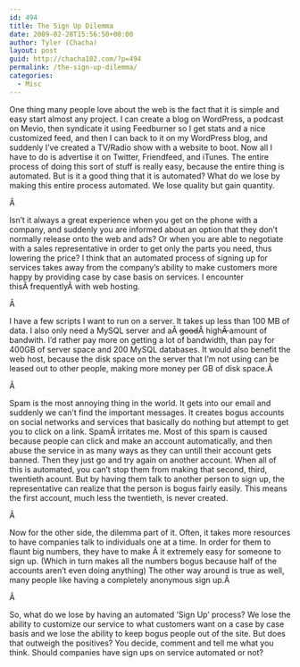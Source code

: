```yaml
---
id: 494
title: The Sign Up Dilemma
date: 2009-02-28T15:56:50+00:00
author: Tyler (Chacha)
layout: post
guid: http://chacha102.com/?p=494
permalink: /the-sign-up-dilemma/
categories:
  - Misc
---
```

One thing many people love about the web is the fact that it is simple and easy start almost any project. I can create a blog on WordPress, a podcast on Mevio, then syndicate it using Feedburner so I get stats and a nice customized feed, and then I can back to it on my WordPress blog, and suddenly I&#8217;ve created a TV/Radio show with a website to boot. Now all I have to do is advertise it on Twitter, Friendfeed, and iTunes. The entire process of doing this sort of stuff is really easy, because the entire thing is automated. But is it a good thing that it is automated? What do we lose by making this entire process automated. We lose quality but gain quantity.<!--more-->

Â 

Isn&#8217;t it always a great experience when you get on the phone with a company, and suddenly you are informed about an option that they don&#8217;t normally release onto the web and ads? Or when you are able to negotiate with a sales representative in order to get only the parts you need, thus lowering the price? I think that an automated process of signing up for services takes away from the company&#8217;s ability to make customers more happy by providing case by case basis on services. I encounter thisÂ frequentlyÂ with web hosting.

Â 

I have a few scripts I want to run on a server. It takes up less than 100 MB of data. I also only need a MySQL server and aÂ <span style="text-decoration:line-through">good</span>Â high<span style="text-decoration:line-through">Â </span>amount of bandwith. I&#8217;d rather pay more on getting a lot of bandwidth, than pay for 400GB of server space and 200 MySQL databases. It would also benefit the web host, because the disk space on the server that I&#8217;m not using can be leased out to other people, making more money per GB of disk space.Â 

Â 

Spam is the most annoying thing in the world. It gets into our email and suddenly we can&#8217;t find the important messages. It creates bogus accounts on social networks and services that basically do nothing but attempt to get you to click on a link. SpamÂ irritates me. Most of this spam is caused because people can click and make an account automatically, and then abuse the service in as many ways as they can untill their account gets banned. Then they just go and try again on another account. When all of this is automated, you can&#8217;t stop them from making that second, third, twentieth acount. But by having them talk to another person to sign up, the representative can realize that the person is bogus fairly easily. This means the first account, much less the twentieth, is never created.

Â 

Now for the other side, the dilemma part of it. Often, it takes more resources to have companies talk to individuals one at a time. In order for them to flaunt big numbers, they have to make Â it extremely easy for someone to sign up. (Which in turn makes all the numbers bogus because half of the accounts aren&#8217;t even doing anything) The other way around is true as well, many people like having a completely anonymous sign up.Â 

Â 

So, what do we lose by having an automated &#8216;Sign Up&#8217; process? We lose the ability to customize our service to what customers want on a case by case basis and we lose the ability to keep bogus people out of the site. But does that outweigh the positives? You decide, comment and tell me what you think. Should companies have sign ups on service automated or not?